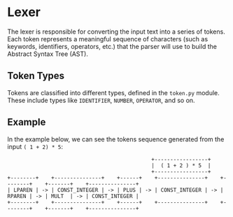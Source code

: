 
# Lexer

The lexer is responsible for converting the input text into a series of tokens. Each token represents a meaningful sequence of characters (such as keywords, identifiers, operators, etc.) that the parser will use to build the Abstract Syntax Tree (AST).

## Token Types

Tokens are classified into different types, defined in the `token.py` module. These include types like `IDENTIFIER`, `NUMBER`, `OPERATOR`, and so on.

## Example

In the example below, we can see the tokens sequence generated from the input `( 1 + 2) * 5`:
```
                                              +-----------------+
                                              |  ( 1 + 2 ) * 5  |
                                              +-----------------+
+--------+    +---------------+    +------+    +---------------+    +--------+    +-------+    +---------------+
| LPAREN | -> | CONST_INTEGER | -> | PLUS | -> | CONST_INTEGER | -> | RPAREN | -> | MULT  | -> | CONST_INTEGER |
+--------+    +---------------+    +------+    +---------------+    +--------+    +-------+    +---------------+
```
